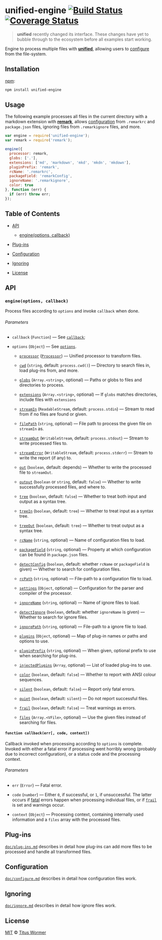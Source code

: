 # unified-engine [![Build Status][travis-badge]][travis] [![Coverage Status][codecov-badge]][codecov]

<!--lint disable heading-increment no-duplicate-headings-->

> **unified** recently changed its interface.  These changes have
> yet to bubble through to the ecosystem before all examples start
> working.

Engine to process multiple files with [**unified**][unified],
allowing users to [configure][] from the file-system.

## Installation

[npm][npm-install]:

```bash
npm install unified-engine
```

## Usage

The following example processes all files in the current directory
with a markdown extension with [**remark**][remark], allows
[configuration][configure] from `.remarkrc` and `package.json` files,
ignoring files from `.remarkignore` files, and more.

```js
var engine = require('unified-engine');
var remark = require('remark');

engine({
  processor: remark,
  globs: ['.'],
  extensions: ['md', 'markdown', 'mkd', 'mkdn', 'mkdown'],
  pluginPrefix: 'remark',
  rcName: '.remarkrc',
  packageField: 'remarkConfig',
  ignoreName: '.remarkignore',
  color: true
}, function (err) {
  if (err) throw err;
});
```

## Table of Contents

*   [API](#api)

    *   [engine(options, callback)](#engineoptions-callback)

*   [Plug-ins](#plug-ins)

*   [Configuration](#configuration)

*   [Ignoring](#ignoring)

*   [License](#license)

## API

### `engine(options, callback)`

Process files according to `options` and invoke `callback` when done.

###### Parameters

*   `callback` (`Function`) — See [`callback`][callback];

*   `options` (`Object`) — See [`options`][options].

    *   [`processor`][processor] ([`Processor`][unified-processor])
        — Unified processor to transform files.

    *   [`cwd`][cwd] (`string`, default: `process.cwd()`)
        — Directory to search files in, load plug-ins from, and more.

    *   [`globs`][globs] (`Array.<string>`, optional)
        — Paths or globs to files and directories to process.

    *   [`extensions`][extensions] (`Array.<string>`, optional)
        — If `globs` matches directories, include files with `extensions`

    *   [`streamIn`][stream-in] (`ReadableStream`, default: `process.stdin`)
        — Stream to read from if no files are found or given.

    *   [`filePath`][file-path] (`string`, optional)
        — File path to process the given file on `streamIn` as.

    *   [`streamOut`][stream-out] (`WritableStream`, default: `process.stdout`)
        — Stream to write processed files to.

    *   [`streamError`][stream-error] (`WritableStream`, default:
        `process.stderr`)
        — Stream to write the report (if any) to.

    *   [`out`][out] (`boolean`, default: depends)
        — Whether to write the processed file to `streamOut`.

    *   [`output`][output] (`boolean` or `string`, default: `false`)
        — Whether to write successfully processed files, and where to.

    *   [`tree`][tree] (`boolean`, default: `false`)
        — Whether to treat both input and output as a syntax tree.

    *   [`treeIn`][tree-in] (`boolean`, default: `tree`)
        — Whether to treat input as a syntax tree.

    *   [`treeOut`][tree-out] (`boolean`, default: `tree`)
        — Whether to treat output as a syntax tree.

    *   [`rcName`][rc-name] (`string`, optional)
        — Name of configuration files to load.

    *   [`packageField`][package-field] (`string`, optional)
        — Property at which configuration can be found in `package.json`
        files.

    *   [`detectConfig`][detect-config] (`boolean`, default: whether
        `rcName` or `packageField` is given)
        — Whether to search for configuration files.

    *   [`rcPath`][rc-path] (`string`, optional)
        — File-path to a configuration file to load.

    *   [`settings`][settings] (`Object`, optional)
        — Configuration for the parser and compiler of the processor.

    *   [`ignoreName`][ignore-name] (`string`, optional)
        — Name of ignore files to load.

    *   [`detectIgnore`][detect-ignore] (`boolean`, default: whether
        `ignoreName` is given)
        — Whether to search for ignore files.

    *   [`ignorePath`][ignore-path] (`string`, optional)
        — File-path to a ignore file to load.

    *   [`plugins`][plugins] (`Object`, optional)
        — Map of plug-in names or paths and options to use.

    *   [`pluginPrefix`][plugin-prefix] (`string`, optional)
        — When given, optional prefix to use when searching for plug-ins.

    *   [`injectedPlugins`][injected-plugins] (`Array`, optional)
        — List of loaded plug-ins to use.

    *   [`color`][color] (`boolean`, default: `false`)
        — Whether to report with ANSI colour sequences.

    *   [`silent`][silent] (`boolean`, default: `false`)
        — Report only fatal errors.

    *   [`quiet`][quiet] (`boolean`, default: `silent`)
        — Do not report successful files.

    *   [`frail`][frail] (`boolean`, default: `false`)
        — Treat warnings as errors.

    *   [`files`][files] (`Array.<VFile>`, optional)
        — Use the given files instead of searching for files.

#### `function callback(err[, code, context])`

Callback invoked when processing according to `options` is complete.
Invoked with either a fatal error if processing went horribly wrong
(probably due to incorrect configuration), or a status code and the
processing context.

###### Parameters

*   `err` (`Error`) — Fatal error.

*   `code` (`number`) — Either `0`, if successful, or `1`, if
    unsuccessful.  The latter occurs if [fatal][] errors
    happen when processing individual files, or if [`frail`][frail]
    is set and warnings occur.

*   `context` (`Object`) — Processing context, containing internally
    used information and a `files` array with the processed files.

## Plug-ins

[`doc/plug-ins.md`][plug-ins] describes in detail how plug-ins
can add more files to be processed and handle all transformed files.

## Configuration

[`doc/configure.md`][configure] describes in detail how configuration
files work.

## Ignoring

[`doc/ignore.md`][ignore] describes in detail how ignore files work.

## License

[MIT][license] © [Titus Wormer][author]

<!-- Definitions -->

[travis-badge]: https://img.shields.io/travis/wooorm/unified-engine.svg

[travis]: https://travis-ci.org/wooorm/unified-engine

[codecov-badge]: https://img.shields.io/codecov/c/github/wooorm/unified-engine.svg

[codecov]: https://codecov.io/github/wooorm/unified-engine

[npm-install]: https://docs.npmjs.com/cli/install

[license]: LICENSE

[author]: http://wooorm.com

[unified]: https://github.com/wooorm/unified

[unified-processor]: https://github.com/wooorm/unified#processor

[remark]: https://github.com/wooorm/remark

[fatal]: https://github.com/wooorm/vfile#vfilefailreason-position-ruleid

[callback]: #function-callbackerr-code-context

[options]: doc/options.md#options

[processor]: doc/options.md#optionsprocessor

[cwd]: doc/options.md#optionscwd

[globs]: doc/options.md#optionsglobs

[extensions]: doc/options.md#optionsextensions

[stream-in]: doc/options.md#optionsstreamin

[file-path]: doc/options.md#optionsfilepath

[stream-out]: doc/options.md#optionsstreamout

[stream-error]: doc/options.md#optionsstreamerror

[out]: doc/options.md#optionsout

[output]: doc/options.md#optionsoutput

[tree]: doc/options.md#optionstree

[tree-in]: doc/options.md#optionstreein

[tree-out]: doc/options.md#optionstreeout

[detect-config]: doc/options.md#optionsdetectconfig

[rc-name]: doc/options.md#optionsrcname

[package-field]: doc/options.md#optionspackagefield

[rc-path]: doc/options.md#optionsrcpath

[settings]: doc/options.md#optionssettings

[detect-ignore]: doc/options.md#optionsdetectignore

[ignore-name]: doc/options.md#optionsignorename

[ignore-path]: doc/options.md#optionsignorepath

[plugin-prefix]: doc/options.md#optionspluginprefix

[plugins]: doc/options.md#optionsplugins

[injected-plugins]: doc/options.md#optionsinjectedplugins

[color]: doc/options.md#optionscolor

[silent]: doc/options.md#optionssilent

[quiet]: doc/options.md#optionsquiet

[frail]: doc/options.md#optionsfrail

[files]: doc/options.md#optionsfiles

[configure]: doc/configure.md

[ignore]: doc/ignore.md

[plug-ins]: doc/plug-ins.md
